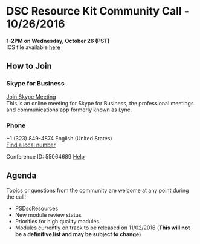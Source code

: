 # DSC Resource Kit Community Call - 10/26/2016
**1-2PM on Wednesday, October 26 (PST)**  
ICS file available [here](https://github.com/PowerShell/DscResources/blob/master/CommunityCalls/10-26-16/CommunityCall102616.zip?raw=true)

## How to Join
### Skype for Business
[Join Skype Meeting](https://meet.lync.com/microsoft/kakeim/HBWMG134)  
This is an online meeting for Skype for Business, the professional meetings and communications app formerly known as Lync.

### Phone
+1 (323) 849-4874    English (United States)  
[Find a local number](https://dialin.lync.com/microsoft.com/kakeim?id=55064689) 

Conference ID: 55064689
[Help](http://go.microsoft.com/fwlink/?LinkId=389737)

## Agenda
Topics or questions from the community are welcome at any point during the call!

- PSDscResources
- New module review status
- Priorities for high quality modules
- Modules currently on track to be released on 11/02/2016 (**This will not be a definitive list and may be subject to change**)
